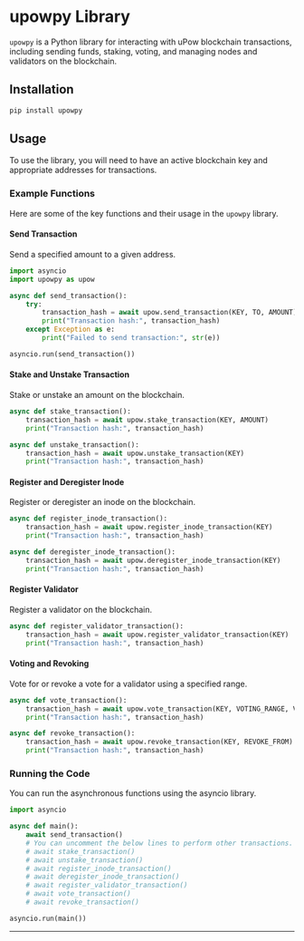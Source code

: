 # upowpy Library

`upowpy` is a Python library for interacting with uPow blockchain transactions, including sending funds, staking, voting, and managing nodes and validators on the blockchain.

## Installation

```bash
pip install upowpy
```

## Usage

To use the library, you will need to have an active blockchain key and appropriate addresses for transactions.

### Example Functions

Here are some of the key functions and their usage in the `upowpy` library.

#### Send Transaction

Send a specified amount to a given address.

```python
import asyncio
import upowpy as upow

async def send_transaction():
    try:
        transaction_hash = await upow.send_transaction(KEY, TO, AMOUNT)
        print("Transaction hash:", transaction_hash)
    except Exception as e:
        print("Failed to send transaction:", str(e))

asyncio.run(send_transaction())
```

#### Stake and Unstake Transaction

Stake or unstake an amount on the blockchain.

```python
async def stake_transaction():
    transaction_hash = await upow.stake_transaction(KEY, AMOUNT)
    print("Transaction hash:", transaction_hash)

async def unstake_transaction():
    transaction_hash = await upow.unstake_transaction(KEY)
    print("Transaction hash:", transaction_hash)
```

#### Register and Deregister Inode

Register or deregister an inode on the blockchain.

```python
async def register_inode_transaction():
    transaction_hash = await upow.register_inode_transaction(KEY)
    print("Transaction hash:", transaction_hash)

async def deregister_inode_transaction():
    transaction_hash = await upow.deregister_inode_transaction(KEY)
    print("Transaction hash:", transaction_hash)
```

#### Register Validator

Register a validator on the blockchain.

```python
async def register_validator_transaction():
    transaction_hash = await upow.register_validator_transaction(KEY)
    print("Transaction hash:", transaction_hash)
```

#### Voting and Revoking

Vote for or revoke a vote for a validator using a specified range.

```python
async def vote_transaction():
    transaction_hash = await upow.vote_transaction(KEY, VOTING_RANGE, VOTE_TO)
    print("Transaction hash:", transaction_hash)

async def revoke_transaction():
    transaction_hash = await upow.revoke_transaction(KEY, REVOKE_FROM)
    print("Transaction hash:", transaction_hash)
```

### Running the Code

You can run the asynchronous functions using the asyncio library.

```python
import asyncio

async def main():
    await send_transaction()
    # You can uncomment the below lines to perform other transactions.
    # await stake_transaction()
    # await unstake_transaction()
    # await register_inode_transaction()
    # await deregister_inode_transaction()
    # await register_validator_transaction()
    # await vote_transaction()
    # await revoke_transaction()

asyncio.run(main())
```

---
